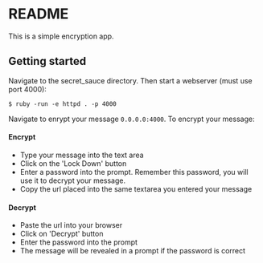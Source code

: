 # README
This is a simple encryption app.
## Getting started
Navigate to the secret_sauce directory. Then start a webserver (must use port 4000):
```
$ ruby -run -e httpd . -p 4000
```
Navigate to enrypt your message `0.0.0.0:4000`.
To encrypt your message:

#### Encrypt
- Type your message into the text area
- Click on the 'Lock Down' button
- Enter a password into the prompt. Remember this password, you will use it to decrypt your message.
- Copy the url placed into the same textarea you entered your message

#### Decrypt
- Paste the url into your browser
- Click on 'Decrypt' button
- Enter the password into the prompt
- The message will be revealed in a prompt if the password is correct